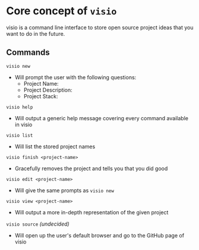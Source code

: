 # Core concept of `visio`

visio is a command line interface to store open source project ideas that you want to do in the future.

## Commands
`visio new`
  - Will prompt the user with the following questions:
    - Project Name:
    - Project Description:
    - Project Stack:

`visio help`
 - Will output a generic help message covering every command available in visio

`visio list`
 - Will list the stored project names

`visio finish <project-name>`
  - Gracefully removes the project and tells you that you did good

`visio edit <project-name>`
 - Will give the same prompts as `visio new`

`visio view <project-name>`
 - Will output a more in-depth representation of the given project

`visio source` *(undecided)*
 - Will open up the user's default browser and go to the GitHub page of visio